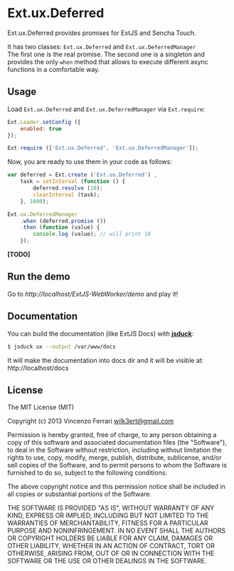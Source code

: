 # Ext.ux.Deferred

Ext.ux.Deferred provides promises for ExtJS and Sencha Touch.

It has two classes: `Ext.ux.Deferred` and `Ext.ux.DeferredManager`<br/>
The first one is the real promise.
The second one is a singleton and provides the only `when` method that allows to execute different async functions in a comfortable way.

## Usage
Load `Ext.ux.Deferred` and `Ext.ux.DeferredManager` via `Ext.require`:

```javascript
Ext.Loader.setConfig ({
	enabled: true
});

Ext.require (['Ext.ux.Deferred', 'Ext.ux.DeferredManager']);
```

Now, you are ready to use them in your code as follows:

```javascript
var deferred = Ext.create ('Ext.ux.Deferred') ,
	task = setInterval (function () {
		deferred.resolve (10);
		clearInterval (task);
	}, 1000);

Ext.ux.DeferredManager
	.when (deferred.promise ())
	.then (function (value) {
		console.log (value); // will print 10
	});
```

**[TODO]**

## Run the demo
Go to *http://localhost/ExtJS-WebWorker/demo* and play it!

## Documentation
You can build the documentation (like ExtJS Docs) with [**jsduck**](https://github.com/senchalabs/jsduck):

```bash
$ jsduck ux --output /var/www/docs
```

It will make the documentation into docs dir and it will be visible at: http://localhost/docs

## License
The MIT License (MIT)

Copyright (c) 2013 Vincenzo Ferrari <wilk3ert@gmail.com>

Permission is hereby granted, free of charge, to any person obtaining a copy of this software and associated documentation files (the "Software"), to deal in the Software without restriction, including without limitation the rights to use, copy, modify, merge, publish, distribute, sublicense, and/or sell copies of the Software, and to permit persons to whom the Software is furnished to do so, subject to the following conditions:

The above copyright notice and this permission notice shall be included in all copies or substantial portions of the Software.

THE SOFTWARE IS PROVIDED "AS IS", WITHOUT WARRANTY OF ANY KIND, EXPRESS OR IMPLIED, INCLUDING BUT NOT LIMITED TO THE WARRANTIES OF MERCHANTABILITY, FITNESS FOR A PARTICULAR PURPOSE AND NONINFRINGEMENT. IN NO EVENT SHALL THE AUTHORS OR COPYRIGHT HOLDERS BE LIABLE FOR ANY CLAIM, DAMAGES OR OTHER LIABILITY, WHETHER IN AN ACTION OF CONTRACT, TORT OR OTHERWISE, ARISING FROM, OUT OF OR IN CONNECTION WITH THE SOFTWARE OR THE USE OR OTHER DEALINGS IN THE SOFTWARE.
